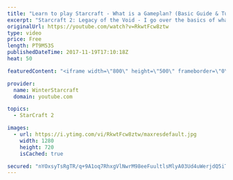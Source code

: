```yaml
---
title: "Learn to play Starcraft - What is a Gameplan? (Basic Guide & Tutorial)"
excerpt: "Starcraft 2: Legacy of the Void - I go over the basics of what a gameplan in starcraft 2 is and how to put one together.  Note this is not a guide on WHAT gameplan you should be using as each race!"
originalUrl: https://youtube.com/watch?v=RkwtFcw8ztw
type: video
price: Free
length: PT9M53S
publishedDateTime: 2017-11-19T17:10:18Z
heat: 50

featuredContent: "<iframe width=\"800\" height=\"500\" frameborder=\"0\" src=\"https://www.youtube.com/embed/RkwtFcw8ztw\" allow=\"accelerometer; autoplay; encrypted-media; gyroscope; picture-in-picture\" allowfullscreen></iframe>"

provider:
  name: WinterStarcraft
  domain: youtube.com

topics:
  - StarCraft 2

images:
  - url: https://i.ytimg.com/vi/RkwtFcw8ztw/maxresdefault.jpg
    width: 1280
    height: 720
    isCached: true

secured: "nYOxsyTsRgTR/q+9A1oq7RhxgVlNwrM98eeFuultlsMlyA03Ud4uWerjdQ5iTMWScitx4ngwEnu/RCyfy4+2V7Xg6D6IAjSJ937uzaYl/DnKMETvTul1ZGuKIHgodmRqFg5VGS/DDbAtbEJ5Fw7wRM8QwBlTfrzo0j0+UTmF4V6RPcar0ZkNSRQO5wX8s/l0E5PigBdObs9bSdXq97NHLmH3rE+hqBPuvOpJOwzqcGgtW9ZqPvyYeHfYTRlA0wRbmg283ByO5OORHjTyx1eEasQiJuo89xUhPMfeHdXsoWxCvIok3WQMD8PKUGank6fP/yumi4lBCukb+6AJqOBs4GmGyyc1QjW44lJ70jM1nqZma1pddnQ3yTIDdkFlYKNpqhgDSvq4/egAAujK5THNFQeVotR/lrZLuKDo+lZMn4Y=;lQBIXTndDuw/xM/w+EaVGg=="
---
```


